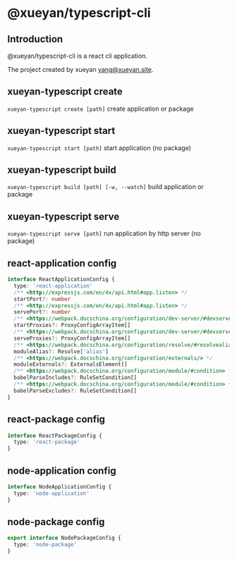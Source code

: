 # @xueyan/typescript-cli

## Introduction

@xueyan/typescript-cli is a react cli application.

The project created by xueyan <yang@xueyan.site>.

## xueyan-typescript create

`xueyan-typescript create [path]` create application or package

## xueyan-typescript start

`xueyan-typescript start [path]` start application (no package)

## xueyan-typescript build

`xueyan-typescript build [path] [-w, --watch]` build application or package

## xueyan-typescript serve

`xueyan-typescript serve [path]` run application by http server (no package)

## react-application config

```ts
interface ReactApplicationConfig {
  type: 'react-application'
  /** <http://expressjs.com/en/4x/api.html#app.listen> */
  startPort?: number
  /** <http://expressjs.com/en/4x/api.html#app.listen> */
  servePort?: number
  /** <https://webpack.docschina.org/configuration/dev-server/#devserverproxy> */
  startProxies?: ProxyConfigArrayItem[]
  /** <https://webpack.docschina.org/configuration/dev-server/#devserverproxy> */
  serveProxies?: ProxyConfigArrayItem[]
  /** <https://webpack.docschina.org/configuration/resolve/#resolvealias> */
  moduleAlias?: Resolve['alias']
  /** <https://webpack.docschina.org/configuration/externals/> */
  moduleExternals?: ExternalsElement[]
  /** <https://webpack.docschina.org/configuration/module/#condition> */
  babelParseIncludes?: RuleSetCondition[]
  /** <https://webpack.docschina.org/configuration/module/#condition> */
  babelParseExcludes?: RuleSetCondition[]
}
```

## react-package config

```ts
interface ReactPackageConfig {
  type: 'react-package'
}
```

## node-application config

```ts
interface NodeApplicationConfig {
  type: 'node-application'
}
```

## node-package config

```ts
export interface NodePackageConfig {
  type: 'node-package'
}
```
